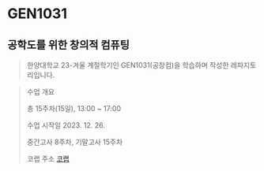 # GEN1031

## 공학도를 위한 창의적 컴퓨팅

> 한양대학교 23-겨울 계절학기인 GEN1031(공창컴)을 학습하며 작성한 레파지토리입니다.

> 수업 개요
>
> 총 15주차(15일), 13:00 ~ 17:00
> 
> 수업 시작일 2023. 12. 26.
> 
> 중간고사 8주차, 기말고사 15주차
> 
> 코랩 주소 [코랩](https://colab.research.google.com/drive/1ZliO2gSZOLuFN0F6QSq9tgI5oGrJklGr#scrollTo=7eEHkkcJbCQP)
